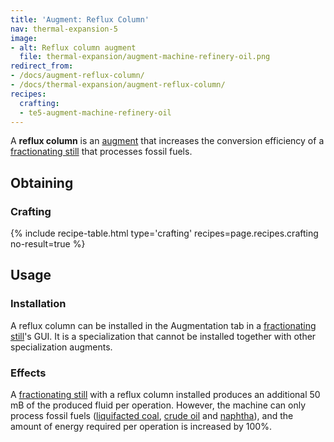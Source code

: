 ```yaml
---
title: 'Augment: Reflux Column'
nav: thermal-expansion-5
image:
- alt: Reflux column augment
  file: thermal-expansion/augment-machine-refinery-oil.png
redirect_from:
- /docs/augment-reflux-column/
- /docs/thermal-expansion/augment-reflux-column/
recipes:
  crafting:
  - te5-augment-machine-refinery-oil
---
```


A **reflux column** is an [augment](/docs/thermal-expansion-5/augments/) that increases the
conversion efficiency of a [fractionating still](/docs/thermal-expansion-5/fractionating-still/)
that processes fossil fuels.


Obtaining
---------

### Crafting
{% include recipe-table.html type='crafting' recipes=page.recipes.crafting no-result=true %}


Usage
-----

### Installation
A reflux column can be installed in the Augmentation tab in a [fractionating
still](/docs/thermal-expansion-5/fractionating-still/)'s GUI. It is a specialization that cannot be
installed together with other specialization augments.

### Effects
A [fractionating still](/docs/thermal-expansion-5/fractionating-still/) with a reflux column
installed produces an additional 50 mB of the produced fluid per operation.
However, the machine can only process fossil fuels ([liquifacted
coal](/docs/thermal-foundation-2/liquifacted-coal/), [crude oil](/docs/thermal-foundation-2/crude-oil/) and
[naphtha](/docs/thermal-foundation-2/naphtha/)), and the amount of energy required per operation is
increased by 100%.
